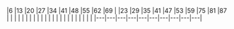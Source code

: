 |6  |13 |20 |27 |34 |41 |48 |55 |62 |69 |
|23 |29 |35 |41 |47 |53 |59 |75 |81 |87 |
|   |   |   |   |   |   |   |   |   |   |
|   |   |   |   |   |   |   |   |   |   |
|---|---|---|---|---|---|---|---|---|---|
